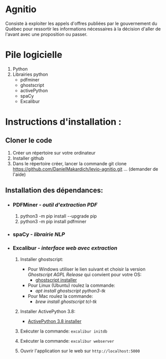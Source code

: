 Agnitio
=======

Consiste à exploiter les appels d'offres publiées par le gouvernement du Québec 
pour ressortir les informations nécessaires 
à la décision d'aller de l'avant avec une proposition ou passer.

Pile logicielle
===============
   1. Python 
   2. Librairies python
      - pdfminer
      - ghostscript
      - activePython
      - spaCy
      - Excalibur
   

Instructions d'installation :
=============================

## Cloner le code

1. Créer un répertoire sur votre ordinateur
2. Installer github
3. Dans le répertoire créer, lancer la commande
      git clone https://github.com/DanielMakardich/levio-agnitio.git
      ... (demander de l'aide)

## Installation des dépendances:

* ### PDFMiner - _outil d'extraction PDF_

  1. python3 -m pip install --upgrade pip
  2. python3 -m pip install pdfminer

* ### spaCy - _librairie NLP_

* ### Excalibur - _interface web avec extraction_ 

  1. Installer ghostscript:
     * Pour Windows utiliser le lien suivant et choisir la version _Ghostscript AGPL Release_ qui convient pour votre OS:
        * [ghostscript installer](https://www.ghostscript.com/download/gsdnld.html)
     * Pour Linux (Ubuntu) roulez la commande:
        * _apt install ghostscript python3-tk_
     * Pour Mac roulez la commande:
        * _brew install ghostscript tcl-tk_

  2. Installer ActivePython 3.8: 
     * [ActivePython 3.8 installer](https://www.activestate.com/products/python/downloads/)
  3. Exécuter la commande: `excalibur initdb`
  4. Exécuter la commande: `excalibur webserver`
  5. Ouvrir l'application sur le web sur `http://localhost:5000`
